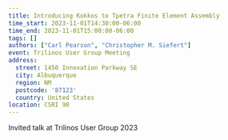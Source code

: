 ```yaml
---
title: Introducing Kokkos to Tpetra Finite Element Assembly
time_start: 2023-11-01T14:30:00-06:00
time_end: 2023-11-01T15:00:00-06:00
tags: []
authors: ["Carl Pearson", "Christopher M. Siefert"]
event: Trilinos User Group Meeting
address:
  street: 1450 Innovation Parkway SE
  city: Albuquerque
  region: NM
  postcode: '87123'
  country: United States
location: CSRI 90
---
```


Invited talk at Trilinos User Group 2023
